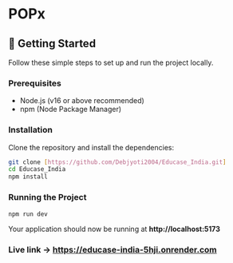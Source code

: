 # POPx


## 🚀 Getting Started

Follow these simple steps to set up and run the project locally.

### Prerequisites

- Node.js (v16 or above recommended)
- npm (Node Package Manager)

###  Installation

Clone the repository and install the dependencies:

```bash
git clone [https://github.com/Debjyoti2004/Educase_India.git]
cd Educase_India
npm install
```
### Running the Project
```bash
npm run dev
```
Your application should now be running at **http://localhost:5173**


### Live link -> **https://educase-india-5hji.onrender.com**

